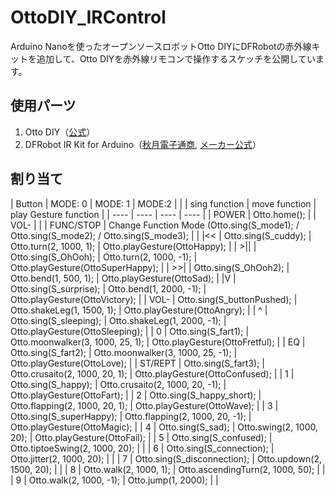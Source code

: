 # OttoDIY_IRControl
Arduino Nanoを使ったオープンソースロボットOtto DIYにDFRobotの赤外線キットを追加して、Otto DIYを赤外線リモコンで操作するスケッチを公開しています。
## 使用パーツ
1. Otto DIY（[公式](https://www.ottodiy.com/)）
2. DFRobot IR Kit for Arduino（[秋月電子通商](http://akizukidenshi.com/catalog/g/gM-07042/), [メーカー公式](https://wiki.dfrobot.com/IR_Kit_SKU_DFR0107_)）
## 割り当て
| Button | MODE\: 0 | MODE\: 1 | MODE\:2 |
|   | sing function | move function | play Gesture function |
| ---- | ---- | ---- | ---- |
| POWER | Otto.home(); |
| VOL- |   |
| FUNC/STOP | Change Function Mode (Otto.sing(S_mode1); / Otto.sing(S_mode2); / Otto.sing(S_mode3); |
| \|<< | Otto.sing(S_cuddy); | Otto.turn(2, 1000, 1); | Otto.playGesture(OttoHappy); |
| >\|\|	| Otto.sing(S_OhOoh);	| Otto.turn(2, 1000, -1);	| Otto.playGesture(OttoSuperHappy); |
| >>\| | Otto.sing(S_OhOoh2); | Otto.bend(1, 500, 1); | Otto.playGesture(OttoSad); |
|V | Otto.sing(S_surprise);	| Otto.bend(1, 2000, -1);	| Otto.playGesture(OttoVictory); |
| VOL- | Otto.sing(S_buttonPushed); |	Otto.shakeLeg(1, 1500, 1); | Otto.playGesture(OttoAngry); |
| ^	| Otto.sing(S_sleeping); | Otto.shakeLeg(1, 2000, -1); | Otto.playGesture(OttoSleeping); |
| 0	| Otto.sing(S_fart1); | Otto.moonwalker(3, 1000, 25, 1); | Otto.playGesture(OttoFretful); |
| EQ | Otto.sing(S_fart2); | Otto.moonwalker(3, 1000, 25, -1); | Otto.playGesture(OttoLove); |
| ST/REPT | Otto.sing(S_fart3); | Otto.crusaito(2, 1000, 20, 1); | Otto.playGesture(OttoConfused); |
| 1 | Otto.sing(S_happy);	| Otto.crusaito(2, 1000, 20, -1); | Otto.playGesture(OttoFart); |
| 2	| Otto.sing(S_happy_short); | Otto.flapping(2, 1000, 20, 1); | Otto.playGesture(OttoWave); |
| 3	| Otto.sing(S_superHappy); | Otto.flapping(2, 1000, 20, -1); | Otto.playGesture(OttoMagic); |
| 4	| Otto.sing(S_sad); | Otto.swing(2, 1000, 20); | Otto.playGesture(OttoFail); |
| 5	| Otto.sing(S_confused); | Otto.tiptoeSwing(2, 1000, 20); |   |
| 6 | Otto.sing(S_connection); | Otto.jitter(2, 1000, 20); |   |
| 7 | Otto.sing(S_disconnection); | Otto.updown(2, 1500, 20); |   |
| 8	| Otto.walk(2, 1000, 1); | Otto.ascendingTurn(2, 1000, 50); |   |	
| 9 |	Otto.walk(2, 1000, -1); | Otto.jump(1, 2000); |   |
